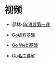 # 视频

- 郝林-[Go语言第一课](http://www.imooc.com/learn/345)

- [Go编程基础](https://github.com/Unknwon/go-fundamental-programming)
- [Go Web 基础](https://github.com/Unknwon/go-web-foundation)
- [Go名库讲解](https://github.com/Unknwon/go-rock-libraries-showcases)
